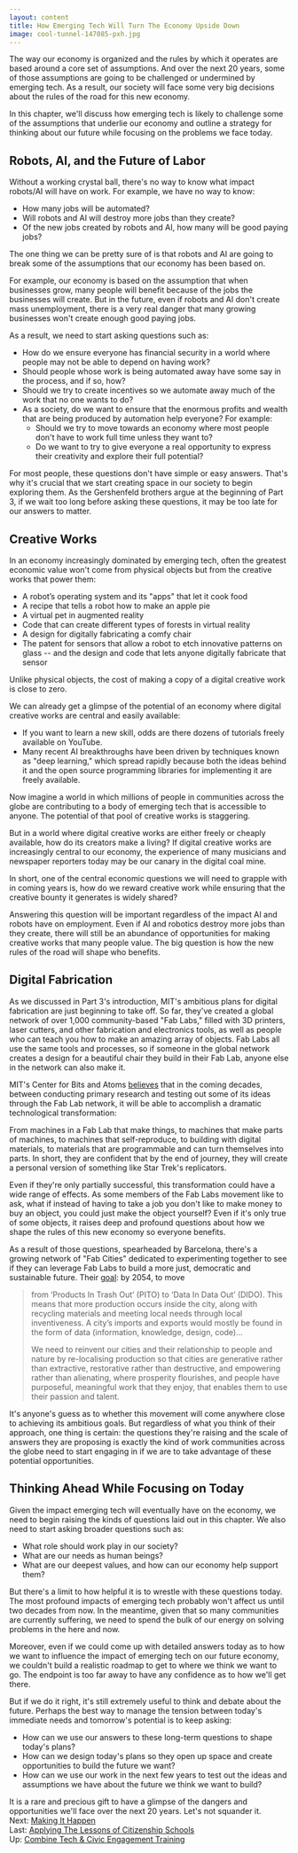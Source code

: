 ```yaml
---
layout: content
title: How Emerging Tech Will Turn The Economy Upside Down
image: cool-tunnel-147085-pxh.jpg
---
```


The way our economy is organized and the rules by which it operates are based around a core set of assumptions. And over the next 20 years, some of those assumptions are going to be challenged or undermined by emerging tech. As a result, our society will face some very big decisions about the rules of the road for this new economy.

In this chapter, we'll discuss how emerging tech is likely to challenge some of the assumptions that underlie our economy and outline a strategy for thinking about our future while focusing on the problems we face today.

## Robots, AI, and the Future of Labor

Without a working crystal ball, there's no way to know what impact robots/AI will have on work. For example, we have no way to know:

- How many jobs will be automated?
- Will robots and AI will destroy more jobs than they create?
- Of the new jobs created by robots and AI, how many will be good paying jobs?

The one thing we can be pretty sure of is that robots and AI are going to break some of the assumptions that our economy has been based on.

For example, our economy is based on the assumption that when businesses grow, many people will benefit because of the jobs the businesses will create. But in the future, even if robots and AI don't create mass unemployment, there is a very real danger that many growing businesses won't create enough good paying jobs.

As a result, we need to start asking questions such as:

- How do we ensure everyone has financial security in a world where people may not be able to depend on having work?
- Should people whose work is being automated away have some say in the process, and if so, how?
- Should we try to create incentives so we automate away much of the work that no one wants to do? 
- As a society, do we want to ensure that the enormous profits and wealth that are being produced by automation help everyone? For example:
  - Should we try to move towards an economy where most people don't have to work full time unless they want to? 
  - Do we want to try to give everyone a real opportunity to express their creativity and explore their full potential? 

For most people, these questions don't have simple or easy answers. That's why it's crucial that we start creating space in our society to begin exploring them. As the Gershenfeld brothers argue at the beginning of Part 3, if we wait too long before asking these questions, it may be too late for our answers to matter.

## Creative Works

In an economy increasingly dominated by emerging tech, often the greatest economic value won't come from physical objects but from the creative works that power them:

- A robot’s operating system and its "apps" that let it cook food
- A recipe that tells a robot how to make an apple pie
- A virtual pet in augmented reality
- Code that can create different types of forests in virtual reality
- A design for digitally fabricating a comfy chair
- The patent for sensors that allow a robot to etch innovative patterns on glass -- and the design and code that lets anyone digitally fabricate that sensor

Unlike physical objects, the cost of making a copy of a digital creative work is close to zero.  

We can already get a glimpse of the potential of an economy where digital creative works are central and easily available: 

- If you want to learn a new skill, odds are there dozens of tutorials freely available on YouTube.
- Many recent AI breakthroughs have been driven by techniques known as "deep learning," which spread rapidly because both the ideas behind it and the open source programming libraries for implementing it are freely available. 

Now imagine a world in which millions of people in communities across the globe are contributing to a body of emerging tech that is accessible to anyone. The potential of that pool of creative works is staggering.

But in a world where digital creative works are either freely or cheaply available, how do its creators make a living? If digital creative works are increasingly central to our economy, the experience of many musicians and newspaper reporters today may be our canary in the digital coal mine.

In short, one of the central economic questions we will need to grapple with in coming years is, how do we reward creative work while ensuring that the creative bounty it generates is widely shared?    

Answering this question will be important regardless of the impact AI and robots have on employment. Even if AI and robotics destroy more jobs than they create, there will still be an abundance of opportunities for making creative works that many people value. The big question is how the new rules of the road will shape who benefits.
 
## Digital Fabrication

As we discussed in Part 3's introduction, MIT's ambitious plans for digital fabrication are just beginning to take off. So far, they've created a global network of over 1,000 community-based "Fab Labs," filled with 3D printers, laser cutters, and other fabrication and electronics tools, as well as people who can teach you how to make an amazing array of objects. Fab Labs all use the same tools and processes, so if someone in the global network creates a design for a beautiful chair they build in their Fab Lab, anyone else in the network can also make it.  

MIT's Center for Bits and Atoms [believes](http://www.fabfoundation.org/index.php/what-is-a-fab-lab/index.html) that in the coming decades, between conducting primary research and testing out some of its ideas through the Fab Lab network, it will be able to accomplish a dramatic technological transformation:

From machines in a Fab Lab that make things, 
to machines that make parts of machines, 
to machines that self-reproduce, 
to building with digital materials, 
to materials that are programmable and can turn themselves into parts.
In short, they are confident that by the end of journey, they will create a personal version of something like Star Trek's replicators.

Even if they're only partially successful, this transformation could have a wide range of effects. As some members of the Fab Labs movement like to ask, what if instead of having to take a job you don't like to make money to buy an object, you could just make the object yourself?  Even if it's only true of some objects, it raises deep and profound questions about how we shape the rules of this new economy so everyone benefits.

As a result of those questions, spearheaded by Barcelona, there's a growing network of "Fab Cities" dedicated to experimenting together to see if they can leverage Fab Labs to build a more just, democratic and sustainable future. Their [goal](https://fab.city/documents/whitepaper.pdf): by 2054, to move

> from ‘Products In Trash Out’ (PITO) to ‘Data In Data Out’ (DIDO). This means that more production occurs inside the city, along with recycling materials and meeting local needs through local inventiveness. A city’s imports and exports would mostly be found in the form of data (information, knowledge, design, code)...
> 
> We need to reinvent our cities and their relationship to people and nature by re-localising production so that cities are generative rather than extractive, restorative rather than destructive, and empowering rather than alienating, where prosperity flourishes, and people have purposeful, meaningful work that they enjoy, that enables them to use their passion and talent.

It's anyone's guess as to whether this movement will come anywhere close to achieving its ambitious goals.  But regardless of what you think of their approach, one thing is certain: the questions they're raising and the scale of answers they are proposing is exactly the kind of work communities across the globe need to start engaging in if we are to take advantage of these potential opportunities.

## Thinking Ahead While Focusing on Today

Given the impact emerging tech will eventually have on the economy, we need to begin raising the kinds of questions laid out in this chapter. We also need to start asking broader questions such as:

- What role should work play in our society?
- What are our needs as human beings?
- What are our deepest values, and how can our economy help support them?

But there's a limit to how helpful it is to wrestle with these questions today. The most profound impacts of emerging tech probably won't affect us until two decades from now. In the meantime, given that so many communities are currently suffering, we need to spend the bulk of our energy on solving problems in the here and now.

Moreover, even if we could come up with detailed answers today as to how we want to influence the impact of emerging tech on our future economy, we couldn't build a realistic roadmap to get to where we think we want to go. The endpoint is too far away to have any confidence as to how we'll get there. 

But if we do it right, it's still extremely useful to think and debate about the future. Perhaps the best way to manage the tension between today's immediate needs and tomorrow's potential is to keep asking:

- How can we use our answers to these long-term questions to shape today's plans?
- How can we design today's plans so they open up space and create opportunities to build the future we want?
- How can we use our work in the next few years to test out the ideas and assumptions we have about the future we think we want to build?
 
It is a rare and precious gift to have a glimpse of the dangers and opportunities we'll face over the next 20 years. Let's not squander it.
 
<br/> Next: [Making It Happen](../90-organize/00-index.html)
<br/>Last: [Applying The Lessons of Citizenship Schools](30-applying-lessons.html)
<br/>Up: [Combine Tech &amp; Civic Engagement Training](00-index.html)
